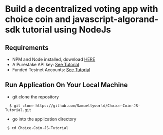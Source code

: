 # Build a decentralized voting app with choice coin and javascript-algorand-sdk tutorial using NodeJs

## Requirements

* NPM and Node installed, download [HERE](https://phoenixnap.com/kb/install-node-js-npm-on-windows)
* A Purestake API key: [See Tutorial](https://developer.algorand.org/tutorials/getting-started-purestake-api-service/)
* Funded Testnet Accounts: [See Tutorial](https://developer.algorand.org/tutorials/create-account-testnet-javascript/)

## Run Application On Your Local Machine

* git clone the repository

```
  $ git clone https://github.com/Samuellyworld/Choice-Coin-JS-Tutorial.git
```
* go into the application directory

```
 $ cd Choice-Coin-JS-Tutorial
```

